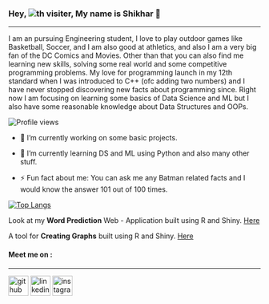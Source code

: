 ### Hey, ![](https://gpvc.arturio.dev/shikharkrdixit)th visiter, My name is Shikhar 👋

***

I am an pursuing Engineering student, I love to play outdoor games like Basketball, Soccer, and I am also good at athletics, and also I am a very big fan of the DC Comics and Movies. Other than that you can also find me learning new skills, solving some real world and some competitive programming problems. My love for programming launch in my 12th standard when I was introduced to C++ (ofc adding two numbers) and I have never stopped discovering new facts about programming since. Right now I am focusing on learning some basics of Data Science and ML but I also have some reasonable knowledge about Data Structures and OOPs.

![Profile views](https://gpvc.arturio.dev/shikharkrdixit)  


- 🔭 I’m currently working on some basic projects.

- 🌱 I’m currently learning DS and ML using Python and also many other stuff.

- ⚡ Fun fact about me: You can ask me any Batman related facts and I would know the answer 101 out of 100 times.



[![Top Langs](https://github-readme-stats.vercel.app/api/top-langs/?username=shikharkrdixit&hide=javascript,html)](https://github.com/shikharkrdixit/github-readme-stats)


Look at my **Word Prediction** Web - Application built using R and Shiny. [Here](https://shikharkrdixit.shinyapps.io/ngram_match/)



A tool for **Creating Graphs** built using R and Shiny. [Here](https://shikharkrdixit.shinyapps.io/CreatingGraphs/?_ga=2.29091516.1841408205.1617125902-1560055809.1613538410)




#### Meet me on :
***
[<img src='https://cdn.jsdelivr.net/npm/simple-icons@3.0.1/icons/github.svg' alt='github' height='40'>](https://github.com/shikharkrdixit) 
[<img src='https://cdn.jsdelivr.net/npm/simple-icons@3.0.1/icons/linkedin.svg' alt='linkedin' height='40'>](https://www.linkedin.com/in/shikharkrdixit/)
[<img src='https://cdn.jsdelivr.net/npm/simple-icons@3.0.1/icons/instagram.svg' alt='instagram' height='40'>](https://www.instagram.com/mr.malfaisant/)  





